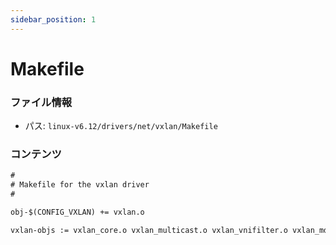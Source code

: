 ```yaml
---
sidebar_position: 1
---
```

# Makefile

### ファイル情報

- パス: `linux-v6.12/drivers/net/vxlan/Makefile`

### コンテンツ

```txt
#
# Makefile for the vxlan driver
#

obj-$(CONFIG_VXLAN) += vxlan.o

vxlan-objs := vxlan_core.o vxlan_multicast.o vxlan_vnifilter.o vxlan_mdb.o

```
